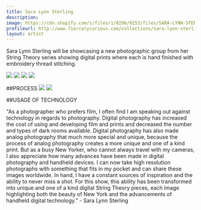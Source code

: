 ```yaml
---
title: Sara Lynn Sterling
description: 
image: https://cdn.shopify.com/s/files/1/0296/9253/files/SARA-LYNN-STERLING-STRING-THEORY-B.jpg?17377211726947827732
profileurl: http://www.fiercelycurious.com/collections/sara-lynn-sterling
layout: artist
---
```


Sara Lynn Sterling will be showcasing a new photographic group from her String Theory series showing digital prints where each is hand finished with embroidery thread stitching.

![](https://cdn.shopify.com/s/files/1/0296/9253/files/SARA-LYNN-STERLING-STRING-THEORY-A.jpg?17377211726947827732)
![](https://cdn.shopify.com/s/files/1/0296/9253/files/SARA-LYNN-STERLING-STRING-THEORY-C.jpg?17377211726947827732)
![](https://cdn.shopify.com/s/files/1/0296/9253/files/SARA-LYNN-STERLING-STRING-THEORY-D.jpg?17377211726947827732)
![](https://cdn.shopify.com/s/files/1/0296/9253/files/SARA-LYNN-STERLING-STRING-THEORY-E.jpg?17377211726947827732)

##PROCESS
![](https://cdn.shopify.com/s/files/1/0296/9253/files/SARA-LYNN-STERLING-PROCESS-1.jpg?1122424877518274988)
![](https://cdn.shopify.com/s/files/1/0296/9253/files/SARA-LYNN-STERLING-PROCESS-2.jpg?1122424877518274988)

##USAGE OF TECHNOLOGY

"As a photographer who prefers film, I often find I am speaking out against technology in regards to photography. Digital photography has increased the cost of using and developing film and prints and decreased the number and types of dark rooms available. Digital photography has also made analog photography that much more special and unique, because the process of analog photography creates a more unique and one of a kind print.  But as a busy New Yorker, who cannot always travel with my cameras, I also appreciate how many advances have been made in digital photography and handheld devices.  I can now take high resolution photographs with something that fits in my pocket and can share these images worldwide. In hand, I have a constant sources of inspiration and the ability to never miss a shot. For this show, this ability has been transformed into unique and one of a kind digital String Theory pieces, each image highlighting both the beauty of New York and the advancements of handheld digital technology." - Sara Lynn Sterling
